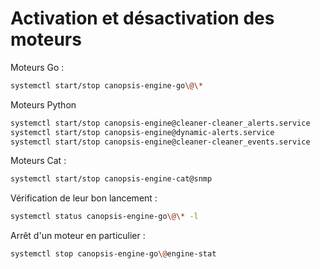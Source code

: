 #  Activation et désactivation des moteurs

Moteurs Go :
```sh
systemctl start/stop canopsis-engine-go\@\*
```

Moteurs Python
```sh
systemctl start/stop canopsis-engine@cleaner-cleaner_alerts.service
systemctl start/stop canopsis-engine@dynamic-alerts.service
systemctl start/stop canopsis-engine@cleaner-cleaner_events.service
```

Moteurs Cat :

```sh
systemctl start/stop canopsis-engine-cat@snmp
```

Vérification de leur bon lancement :
```sh
systemctl status canopsis-engine-go\@\* -l
```

Arrêt d'un moteur en particulier :
```sh
systemctl stop canopsis-engine-go\@engine-stat
```
